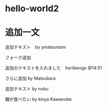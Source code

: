 # hello-world2

追加一文
=======
追加テキスト　by ymatsunami


フォーク追加



追加のテキストを入れました　horiikengo @14:51

さらに追加 by Matsubara

追加テキスト by nobu

鰻が食べたい by kinya Kawanobe

